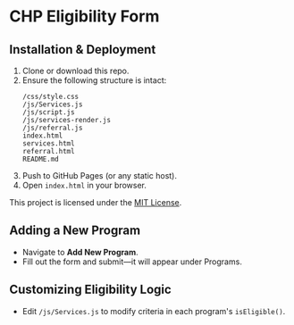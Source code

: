 # CHP Eligibility Form

## Installation & Deployment
1. Clone or download this repo.
2. Ensure the following structure is intact:
   ```
   /css/style.css
   /js/Services.js
   /js/script.js
   /js/services-render.js
   /js/referral.js
   index.html
   services.html
   referral.html
   README.md
   ```
3. Push to GitHub Pages (or any static host).
4. Open `index.html` in your browser.

This project is licensed under the [MIT License](LICENSE).

## Adding a New Program
- Navigate to **Add New Program**.
- Fill out the form and submit—it will appear under Programs.

## Customizing Eligibility Logic
- Edit `/js/Services.js` to modify criteria in each program's `isEligible()`.
